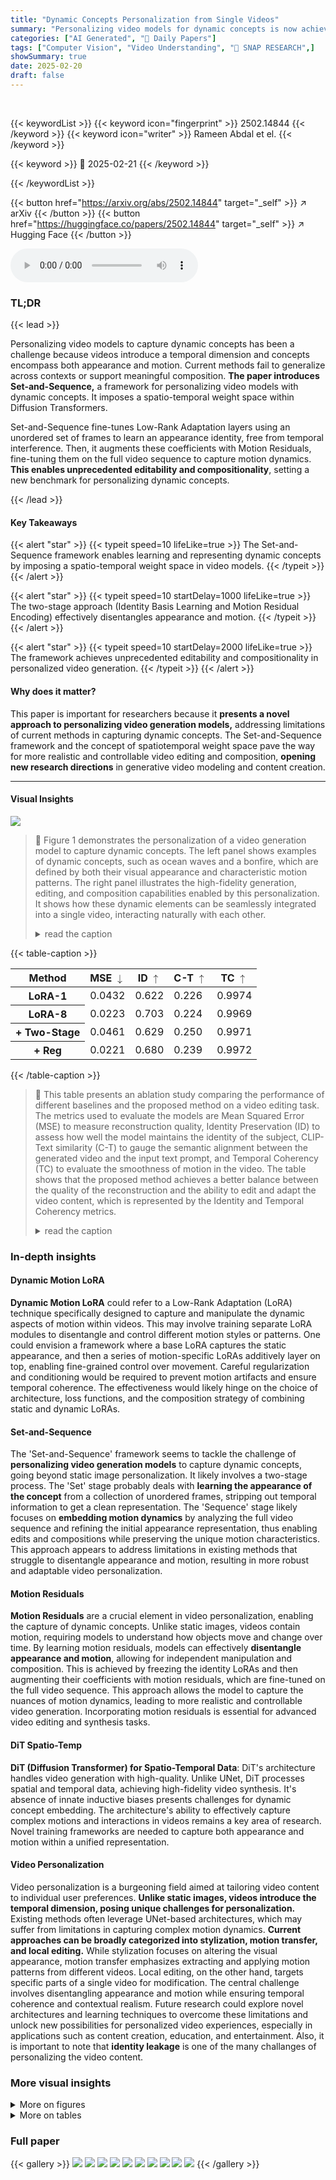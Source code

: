 ```yaml
---
title: "Dynamic Concepts Personalization from Single Videos"
summary: "Personalizing video models for dynamic concepts is now achievable with Set-and-Sequence: enabling high-fidelity generation, editing, and composition!"
categories: ["AI Generated", "🤗 Daily Papers"]
tags: ["Computer Vision", "Video Understanding", "🏢 SNAP RESEARCH",]
showSummary: true
date: 2025-02-20
draft: false
---
```


<br>

{{< keywordList >}}
{{< keyword icon="fingerprint" >}} 2502.14844 {{< /keyword >}}
{{< keyword icon="writer" >}} Rameen Abdal et el. {{< /keyword >}}
 
{{< keyword >}} 🤗 2025-02-21 {{< /keyword >}}
 
{{< /keywordList >}}

{{< button href="https://arxiv.org/abs/2502.14844" target="_self" >}}
↗ arXiv
{{< /button >}}
{{< button href="https://huggingface.co/papers/2502.14844" target="_self" >}}
↗ Hugging Face
{{< /button >}}



<audio controls>
    <source src="https://ai-paper-reviewer.com/2502.14844/podcast.wav" type="audio/wav">
    Your browser does not support the audio element.
</audio>


### TL;DR


{{< lead >}}

Personalizing video models to capture dynamic concepts has been a challenge because videos introduce a temporal dimension and concepts encompass both appearance and motion. Current methods fail to generalize across contexts or support meaningful composition. **The paper introduces Set-and-Sequence,** a framework for personalizing video models with dynamic concepts. It imposes a spatio-temporal weight space within Diffusion Transformers. 



Set-and-Sequence fine-tunes Low-Rank Adaptation layers using an unordered set of frames to learn an appearance identity, free from temporal interference. Then, it augments these coefficients with Motion Residuals, fine-tuning them on the full video sequence to capture motion dynamics. **This enables unprecedented editability and compositionality**, setting a new benchmark for personalizing dynamic concepts.

{{< /lead >}}


#### Key Takeaways

{{< alert "star" >}}
{{< typeit speed=10 lifeLike=true >}} The Set-and-Sequence framework enables learning and representing dynamic concepts by imposing a spatio-temporal weight space in video models. {{< /typeit >}}
{{< /alert >}}

{{< alert "star" >}}
{{< typeit speed=10 startDelay=1000 lifeLike=true >}} The two-stage approach (Identity Basis Learning and Motion Residual Encoding) effectively disentangles appearance and motion. {{< /typeit >}}
{{< /alert >}}

{{< alert "star" >}}
{{< typeit speed=10 startDelay=2000 lifeLike=true >}} The framework achieves unprecedented editability and compositionality in personalized video generation. {{< /typeit >}}
{{< /alert >}}

#### Why does it matter?
This paper is important for researchers because it **presents a novel approach to personalizing video generation models,** addressing limitations of current methods in capturing dynamic concepts. The Set-and-Sequence framework and the concept of spatiotemporal weight space pave the way for more realistic and controllable video editing and composition, **opening new research directions** in generative video modeling and content creation.

------
#### Visual Insights



![](https://arxiv.org/html/2502.14844/x1.png)

> 🔼 Figure 1 demonstrates the personalization of a video generation model to capture dynamic concepts. The left panel shows examples of dynamic concepts, such as ocean waves and a bonfire, which are defined by both their visual appearance and characteristic motion patterns.  The right panel illustrates the high-fidelity generation, editing, and composition capabilities enabled by this personalization. It shows how these dynamic elements can be seamlessly integrated into a single video, interacting naturally with each other.
> <details>
> <summary>read the caption</summary>
> Figure 1. We personalize a video model to capture dynamic concepts – entities defined not only by their appearance but also by their unique motion patterns, such as the fluid motion of ocean waves or the flickering dynamics of a bonfire (left). This enables high-fidelity generation, editing, and the composition of these dynamic elements into a single video, where they interact naturally (right).
> </details>





{{< table-caption >}}
<table class="ltx_tabular ltx_centering ltx_guessed_headers ltx_align_middle" id="S5.T1.4">
<thead class="ltx_thead">
<tr class="ltx_tr" id="S5.T1.4.4">
<th class="ltx_td ltx_align_left ltx_th ltx_th_column ltx_th_row ltx_border_tt" id="S5.T1.4.4.5"><span class="ltx_text ltx_font_bold" id="S5.T1.4.4.5.1">Method</span></th>
<th class="ltx_td ltx_align_center ltx_th ltx_th_column ltx_border_tt" id="S5.T1.1.1.1"><span class="ltx_text ltx_font_bold" id="S5.T1.1.1.1.1">MSE <math alttext="\downarrow" class="ltx_Math" display="inline" id="S5.T1.1.1.1.1.m1.1"><semantics id="S5.T1.1.1.1.1.m1.1a"><mo id="S5.T1.1.1.1.1.m1.1.1" stretchy="false" xref="S5.T1.1.1.1.1.m1.1.1.cmml">↓</mo><annotation-xml encoding="MathML-Content" id="S5.T1.1.1.1.1.m1.1b"><ci id="S5.T1.1.1.1.1.m1.1.1.cmml" xref="S5.T1.1.1.1.1.m1.1.1">↓</ci></annotation-xml><annotation encoding="application/x-tex" id="S5.T1.1.1.1.1.m1.1c">\downarrow</annotation><annotation encoding="application/x-llamapun" id="S5.T1.1.1.1.1.m1.1d">↓</annotation></semantics></math></span></th>
<th class="ltx_td ltx_align_center ltx_th ltx_th_column ltx_border_tt" id="S5.T1.2.2.2"><span class="ltx_text ltx_font_bold" id="S5.T1.2.2.2.1">ID <math alttext="\uparrow" class="ltx_Math" display="inline" id="S5.T1.2.2.2.1.m1.1"><semantics id="S5.T1.2.2.2.1.m1.1a"><mo id="S5.T1.2.2.2.1.m1.1.1" stretchy="false" xref="S5.T1.2.2.2.1.m1.1.1.cmml">↑</mo><annotation-xml encoding="MathML-Content" id="S5.T1.2.2.2.1.m1.1b"><ci id="S5.T1.2.2.2.1.m1.1.1.cmml" xref="S5.T1.2.2.2.1.m1.1.1">↑</ci></annotation-xml><annotation encoding="application/x-tex" id="S5.T1.2.2.2.1.m1.1c">\uparrow</annotation><annotation encoding="application/x-llamapun" id="S5.T1.2.2.2.1.m1.1d">↑</annotation></semantics></math></span></th>
<th class="ltx_td ltx_align_center ltx_th ltx_th_column ltx_border_tt" id="S5.T1.3.3.3"><span class="ltx_text ltx_font_bold" id="S5.T1.3.3.3.1">C-T <math alttext="\uparrow" class="ltx_Math" display="inline" id="S5.T1.3.3.3.1.m1.1"><semantics id="S5.T1.3.3.3.1.m1.1a"><mo id="S5.T1.3.3.3.1.m1.1.1" stretchy="false" xref="S5.T1.3.3.3.1.m1.1.1.cmml">↑</mo><annotation-xml encoding="MathML-Content" id="S5.T1.3.3.3.1.m1.1b"><ci id="S5.T1.3.3.3.1.m1.1.1.cmml" xref="S5.T1.3.3.3.1.m1.1.1">↑</ci></annotation-xml><annotation encoding="application/x-tex" id="S5.T1.3.3.3.1.m1.1c">\uparrow</annotation><annotation encoding="application/x-llamapun" id="S5.T1.3.3.3.1.m1.1d">↑</annotation></semantics></math></span></th>
<th class="ltx_td ltx_align_center ltx_th ltx_th_column ltx_border_tt" id="S5.T1.4.4.4"><span class="ltx_text ltx_font_bold" id="S5.T1.4.4.4.1">TC <math alttext="\uparrow" class="ltx_Math" display="inline" id="S5.T1.4.4.4.1.m1.1"><semantics id="S5.T1.4.4.4.1.m1.1a"><mo id="S5.T1.4.4.4.1.m1.1.1" stretchy="false" xref="S5.T1.4.4.4.1.m1.1.1.cmml">↑</mo><annotation-xml encoding="MathML-Content" id="S5.T1.4.4.4.1.m1.1b"><ci id="S5.T1.4.4.4.1.m1.1.1.cmml" xref="S5.T1.4.4.4.1.m1.1.1">↑</ci></annotation-xml><annotation encoding="application/x-tex" id="S5.T1.4.4.4.1.m1.1c">\uparrow</annotation><annotation encoding="application/x-llamapun" id="S5.T1.4.4.4.1.m1.1d">↑</annotation></semantics></math></span></th>
</tr>
</thead>
<tbody class="ltx_tbody">
<tr class="ltx_tr" id="S5.T1.4.5.1">
<th class="ltx_td ltx_align_left ltx_th ltx_th_row ltx_border_t" id="S5.T1.4.5.1.1">LoRA-1</th>
<td class="ltx_td ltx_align_center ltx_border_t" id="S5.T1.4.5.1.2">0.0432</td>
<td class="ltx_td ltx_align_center ltx_border_t" id="S5.T1.4.5.1.3">0.622</td>
<td class="ltx_td ltx_align_center ltx_border_t" id="S5.T1.4.5.1.4">0.226</td>
<td class="ltx_td ltx_align_center ltx_border_t" id="S5.T1.4.5.1.5"><span class="ltx_text ltx_font_bold" id="S5.T1.4.5.1.5.1">0.9974</span></td>
</tr>
<tr class="ltx_tr" id="S5.T1.4.6.2">
<th class="ltx_td ltx_align_left ltx_th ltx_th_row" id="S5.T1.4.6.2.1">LoRA-8</th>
<td class="ltx_td ltx_align_center" id="S5.T1.4.6.2.2"><span class="ltx_text ltx_framed ltx_framed_underline" id="S5.T1.4.6.2.2.1">0.0223</span></td>
<td class="ltx_td ltx_align_center" id="S5.T1.4.6.2.3"><span class="ltx_text ltx_font_bold" id="S5.T1.4.6.2.3.1">0.703</span></td>
<td class="ltx_td ltx_align_center" id="S5.T1.4.6.2.4">0.224</td>
<td class="ltx_td ltx_align_center" id="S5.T1.4.6.2.5">0.9969</td>
</tr>
<tr class="ltx_tr" id="S5.T1.4.7.3">
<th class="ltx_td ltx_align_left ltx_th ltx_th_row" id="S5.T1.4.7.3.1">+ Two-Stage</th>
<td class="ltx_td ltx_align_center" id="S5.T1.4.7.3.2">0.0461</td>
<td class="ltx_td ltx_align_center" id="S5.T1.4.7.3.3">0.629</td>
<td class="ltx_td ltx_align_center" id="S5.T1.4.7.3.4"><span class="ltx_text ltx_font_bold" id="S5.T1.4.7.3.4.1">0.250</span></td>
<td class="ltx_td ltx_align_center" id="S5.T1.4.7.3.5">0.9971</td>
</tr>
<tr class="ltx_tr" id="S5.T1.4.8.4">
<th class="ltx_td ltx_align_left ltx_th ltx_th_row ltx_border_bb" id="S5.T1.4.8.4.1">+ Reg</th>
<td class="ltx_td ltx_align_center ltx_border_bb" id="S5.T1.4.8.4.2"><span class="ltx_text ltx_font_bold" id="S5.T1.4.8.4.2.1">0.0221</span></td>
<td class="ltx_td ltx_align_center ltx_border_bb" id="S5.T1.4.8.4.3"><span class="ltx_text ltx_framed ltx_framed_underline" id="S5.T1.4.8.4.3.1">0.680</span></td>
<td class="ltx_td ltx_align_center ltx_border_bb" id="S5.T1.4.8.4.4"><span class="ltx_text ltx_framed ltx_framed_underline" id="S5.T1.4.8.4.4.1">0.239</span></td>
<td class="ltx_td ltx_align_center ltx_border_bb" id="S5.T1.4.8.4.5"><span class="ltx_text ltx_framed ltx_framed_underline" id="S5.T1.4.8.4.5.1">0.9972</span></td>
</tr>
</tbody>
</table>{{< /table-caption >}}

> 🔼 This table presents an ablation study comparing the performance of different baselines and the proposed method on a video editing task.  The metrics used to evaluate the models are Mean Squared Error (MSE) to measure reconstruction quality, Identity Preservation (ID) to assess how well the model maintains the identity of the subject, CLIP-Text similarity (C-T) to gauge the semantic alignment between the generated video and the input text prompt, and Temporal Coherency (TC) to evaluate the smoothness of motion in the video. The table shows that the proposed method achieves a better balance between the quality of the reconstruction and the ability to edit and adapt the video content, which is represented by the Identity and Temporal Coherency metrics. 
> <details>
> <summary>read the caption</summary>
> Table 1. Ablation of Baselines. Table evaluating Mean Square Error (MSE), Identity Preservation (ID), CLIP-T (C-T), and Temporal Coherency (TC) on the editing task. Our method demonstrates better reconstruction-edibility trade-off.
> </details>





### In-depth insights


#### Dynamic Motion LoRA
**Dynamic Motion LoRA** could refer to a Low-Rank Adaptation (LoRA) technique specifically designed to capture and manipulate the dynamic aspects of motion within videos. This may involve training separate LoRA modules to disentangle and control different motion styles or patterns. One could envision a framework where a base LoRA captures the static appearance, and then a series of motion-specific LoRAs additively layer on top, enabling fine-grained control over movement. Careful regularization and conditioning would be required to prevent motion artifacts and ensure temporal coherence. The effectiveness would likely hinge on the choice of architecture, loss functions, and the composition strategy of combining static and dynamic LoRAs.

#### Set-and-Sequence
The 'Set-and-Sequence' framework seems to tackle the challenge of **personalizing video generation models** to capture dynamic concepts, going beyond static image personalization. It likely involves a two-stage process. The 'Set' stage probably deals with **learning the appearance of the concept** from a collection of unordered frames, stripping out temporal information to get a clean representation. The 'Sequence' stage likely focuses on **embedding motion dynamics** by analyzing the full video sequence and refining the initial appearance representation, thus enabling edits and compositions while preserving the unique motion characteristics. This approach appears to address limitations in existing methods that struggle to disentangle appearance and motion, resulting in more robust and adaptable video personalization.

#### Motion Residuals
**Motion Residuals** are a crucial element in video personalization, enabling the capture of dynamic concepts. Unlike static images, videos contain motion, requiring models to understand how objects move and change over time. By learning motion residuals, models can effectively **disentangle appearance and motion**, allowing for independent manipulation and composition. This is achieved by freezing the identity LoRAs and then augmenting their coefficients with motion residuals, which are fine-tuned on the full video sequence. This approach allows the model to capture the nuances of motion dynamics, leading to more realistic and controllable video generation. Incorporating motion residuals is essential for advanced video editing and synthesis tasks.

#### DiT Spatio-Temp
**DiT (Diffusion Transformer) for Spatio-Temporal Data**: DiT's architecture handles video generation with high-quality. Unlike UNet, DiT processes spatial and temporal data, achieving high-fidelity video synthesis. It's absence of innate inductive biases presents challenges for dynamic concept embedding. The architecture's ability to effectively capture complex motions and interactions in videos remains a key area of research. Novel training frameworks are needed to capture both appearance and motion within a unified representation.

#### Video Personalization
Video personalization is a burgeoning field aimed at tailoring video content to individual user preferences. **Unlike static images, videos introduce the temporal dimension, posing unique challenges for personalization.** Existing methods often leverage UNet-based architectures, which may suffer from limitations in capturing complex motion dynamics. **Current approaches can be broadly categorized into stylization, motion transfer, and local editing.** While stylization focuses on altering the visual appearance, motion transfer emphasizes extracting and applying motion patterns from different videos. Local editing, on the other hand, targets specific parts of a single video for modification. The central challenge involves disentangling appearance and motion while ensuring temporal coherence and contextual realism. Future research could explore novel architectures and learning techniques to overcome these limitations and unlock new possibilities for personalized video experiences, especially in applications such as content creation, education, and entertainment. Also, it is important to note that **identity leakage** is one of the many challanges of personalizing the video content. 


### More visual insights

<details>
<summary>More on figures
</summary>


![](https://arxiv.org/html/2502.14844/extracted/6219306/images/editing.jpg)

> 🔼 The Set-and-Sequence framework is a two-stage process for personalizing video generation models with dynamic concepts.  Stage 1, Identity Basis, focuses on appearance. It uses an unordered set of frames from the input video to train LoRA (Low-Rank Adaptation) layers. This training learns an 'identity LoRA basis' representing the appearance of the concept without temporal information. In Stage 2, Motion Residuals, the identity LoRAs are frozen.  The coefficients are augmented using additional LoRAs trained on the full temporal sequence of the video. This captures the motion dynamics. The final result is a spatio-temporal weight space that effectively integrates both appearance and motion into the model, allowing for high-fidelity generation and editing.
> <details>
> <summary>read the caption</summary>
> Figure 2. Set-and-Sequence framework operates in two stages: (i) Identity Basis: We train LoRA Set Encoding on a unordered set of frames extracted from the video, focusing only on the appearance of the dynamic concept to achieve high fidelity without temporal distractions. (ii) Motion Residuals: The Basis of the Identity LoRAs is frozen and the coefficient part is augmented with coefficients of LoRA Sequence Encoding trained on the temporal sequence of full video clip, allowing the model to capture the motion dynamics of the concept.
> </details>



![](https://arxiv.org/html/2502.14844/extracted/6219306/images/pixar.jpg)

> 🔼 This figure demonstrates the capabilities of the Set-and-Sequence framework for editing personalized videos.  The framework allows for both global edits (affecting the entire scene, such as changing the background or lighting) and local edits (focused changes, such as altering clothing or replacing an object).  Importantly, these edits are performed while maintaining the original appearance and motion characteristics of the dynamic concept, ensuring high-fidelity results. The images show several examples of these edits being applied, highlighting the flexibility and precision of the method.
> <details>
> <summary>read the caption</summary>
> Figure 3. Local and Global Editing. Our Set-and-Sequence framework enables text-driven edits of dynamic concepts while preserving both their appearance and motion. Edits can be global (e.g., background and lighting) or local (e.g., clothing and object replacement), ensuring high fidelity to the original dynamic concepts.
> </details>



![](https://arxiv.org/html/2502.14844/extracted/6219306/images/compose.jpg)

> 🔼 This figure demonstrates the stylization capabilities of the Set-and-Sequence framework. The top row showcases how merely adjusting the identity basis weights allows for stylizing the appearance of the dynamic concept (a person) without altering its motion. The bottom row shows the result of applying both stylization and motion editing to the same concept; this time, edits are text-driven, demonstrating how the framework facilitates precise control over both the appearance and motion of dynamic elements.
> <details>
> <summary>read the caption</summary>
> Figure 4. Stylization. Top: Stylization of dynamic concepts achieved by reweighting the identity basis. Bottom: Stylization and motion editing performed using prompt derived from the video in the top row.
> </details>



![](https://arxiv.org/html/2502.14844/extracted/6219306/images/compare.jpg)

> 🔼 This figure demonstrates the ability of the Set-and-Sequence framework to seamlessly integrate multiple dynamic concepts into a single video.  Each concept is color-coded for easy identification. The results showcase high-fidelity generation and editing capabilities, where different dynamic elements interact naturally. For a more complete view of these capabilities, please refer to the supplementary videos.
> <details>
> <summary>read the caption</summary>
> Figure 5. Dynamic Concepts Composition. Composition results achieved by our framework showcasing seamless integration of dynamic concepts. with each concept color-coded for clarity. For a more comprehensive demonstration, refer to the supplementary videos.
> </details>



![](https://arxiv.org/html/2502.14844/extracted/6219306/images/ablation.jpg)

> 🔼 This figure compares the performance of the proposed 'Set-and-Sequence' method against several baseline approaches on two video editing tasks.  The tasks involve modifying a video to (1) change the subject's background and shirt, and (2) add a glass to the scene. The baselines include NewMove, DreamVideo, DB-LoRA, and DreamMix. The comparison highlights the superior performance of the proposed method in adhering to the specified edits described in text prompts while maintaining the subject's identity and producing higher quality results than other methods.
> <details>
> <summary>read the caption</summary>
> Figure 6. Comparison with baselines. Comparison of our method with baseline approaches (NewMove (Materzyńska et al., 2024), DreamVideo (Wei et al., 2024), DB-LoRA (Ryu, 2023; Ruiz et al., 2023a), and DreamMix (Molad et al., 2023)) on two editing scenarios: changing the background and shirt, and adding a glass. Our method demonstrates superior adherence to the prompt while preserving the subject identity, outperforming the baselines.
> </details>



![](https://arxiv.org/html/2502.14844/extracted/6219306/images/stitch.jpg)

> 🔼 This ablation study analyzes the impact of different LoRA ranks and the two-stage training approach on video editing. Using the task of changing a shirt and background, it demonstrates that low-rank LoRAs (LoRA-1) cause underfitting, missing crucial details, while high-rank LoRAs (LoRA-8) lead to overfitting, reducing adaptability. The results highlight that the proposed two-stage approach with regularization provides the best balance, maintaining both high fidelity and the capacity for edits.
> <details>
> <summary>read the caption</summary>
> Figure 7. Ablation. Ablation of design choices on the editing task of adding a different shirt and background. Low-rank LoRA (LoRA-1) results in underfitting, failing to capture sufficient detail, while high-rank LoRA (LoRA-8) overfits, compromising adaptability. Our two-stage approach with added regularization achieves a balanced trade-off, preserving both fidelity and editability.
> </details>



</details>




<details>
<summary>More on tables
</summary>


{{< table-caption >}}
<table class="ltx_tabular ltx_centering ltx_guessed_headers ltx_align_middle" id="S5.T2.4">
<thead class="ltx_thead">
<tr class="ltx_tr" id="S5.T2.4.4">
<th class="ltx_td ltx_align_left ltx_th ltx_th_column ltx_th_row ltx_border_tt" id="S5.T2.4.4.5"><span class="ltx_text ltx_font_bold" id="S5.T2.4.4.5.1">Method</span></th>
<th class="ltx_td ltx_align_center ltx_th ltx_th_column ltx_border_tt" id="S5.T2.1.1.1"><span class="ltx_text ltx_font_bold" id="S5.T2.1.1.1.1">MSE <math alttext="\downarrow" class="ltx_Math" display="inline" id="S5.T2.1.1.1.1.m1.1"><semantics id="S5.T2.1.1.1.1.m1.1a"><mo id="S5.T2.1.1.1.1.m1.1.1" stretchy="false" xref="S5.T2.1.1.1.1.m1.1.1.cmml">↓</mo><annotation-xml encoding="MathML-Content" id="S5.T2.1.1.1.1.m1.1b"><ci id="S5.T2.1.1.1.1.m1.1.1.cmml" xref="S5.T2.1.1.1.1.m1.1.1">↓</ci></annotation-xml><annotation encoding="application/x-tex" id="S5.T2.1.1.1.1.m1.1c">\downarrow</annotation><annotation encoding="application/x-llamapun" id="S5.T2.1.1.1.1.m1.1d">↓</annotation></semantics></math></span></th>
<th class="ltx_td ltx_align_center ltx_th ltx_th_column ltx_border_tt" id="S5.T2.2.2.2"><span class="ltx_text ltx_font_bold" id="S5.T2.2.2.2.1">ID <math alttext="\uparrow" class="ltx_Math" display="inline" id="S5.T2.2.2.2.1.m1.1"><semantics id="S5.T2.2.2.2.1.m1.1a"><mo id="S5.T2.2.2.2.1.m1.1.1" stretchy="false" xref="S5.T2.2.2.2.1.m1.1.1.cmml">↑</mo><annotation-xml encoding="MathML-Content" id="S5.T2.2.2.2.1.m1.1b"><ci id="S5.T2.2.2.2.1.m1.1.1.cmml" xref="S5.T2.2.2.2.1.m1.1.1">↑</ci></annotation-xml><annotation encoding="application/x-tex" id="S5.T2.2.2.2.1.m1.1c">\uparrow</annotation><annotation encoding="application/x-llamapun" id="S5.T2.2.2.2.1.m1.1d">↑</annotation></semantics></math></span></th>
<th class="ltx_td ltx_align_center ltx_th ltx_th_column ltx_border_tt" id="S5.T2.3.3.3"><span class="ltx_text ltx_font_bold" id="S5.T2.3.3.3.1">C-T <math alttext="\uparrow" class="ltx_Math" display="inline" id="S5.T2.3.3.3.1.m1.1"><semantics id="S5.T2.3.3.3.1.m1.1a"><mo id="S5.T2.3.3.3.1.m1.1.1" stretchy="false" xref="S5.T2.3.3.3.1.m1.1.1.cmml">↑</mo><annotation-xml encoding="MathML-Content" id="S5.T2.3.3.3.1.m1.1b"><ci id="S5.T2.3.3.3.1.m1.1.1.cmml" xref="S5.T2.3.3.3.1.m1.1.1">↑</ci></annotation-xml><annotation encoding="application/x-tex" id="S5.T2.3.3.3.1.m1.1c">\uparrow</annotation><annotation encoding="application/x-llamapun" id="S5.T2.3.3.3.1.m1.1d">↑</annotation></semantics></math></span></th>
<th class="ltx_td ltx_align_center ltx_th ltx_th_column ltx_border_tt" id="S5.T2.4.4.4"><span class="ltx_text ltx_font_bold" id="S5.T2.4.4.4.1">TC <math alttext="\uparrow" class="ltx_Math" display="inline" id="S5.T2.4.4.4.1.m1.1"><semantics id="S5.T2.4.4.4.1.m1.1a"><mo id="S5.T2.4.4.4.1.m1.1.1" stretchy="false" xref="S5.T2.4.4.4.1.m1.1.1.cmml">↑</mo><annotation-xml encoding="MathML-Content" id="S5.T2.4.4.4.1.m1.1b"><ci id="S5.T2.4.4.4.1.m1.1.1.cmml" xref="S5.T2.4.4.4.1.m1.1.1">↑</ci></annotation-xml><annotation encoding="application/x-tex" id="S5.T2.4.4.4.1.m1.1c">\uparrow</annotation><annotation encoding="application/x-llamapun" id="S5.T2.4.4.4.1.m1.1d">↑</annotation></semantics></math></span></th>
</tr>
</thead>
<tbody class="ltx_tbody">
<tr class="ltx_tr" id="S5.T2.4.5.1">
<th class="ltx_td ltx_align_left ltx_th ltx_th_row ltx_border_t" id="S5.T2.4.5.1.1">Tex-Inv</th>
<td class="ltx_td ltx_align_center ltx_border_t" id="S5.T2.4.5.1.2">0.0714</td>
<td class="ltx_td ltx_align_center ltx_border_t" id="S5.T2.4.5.1.3">0.145</td>
<td class="ltx_td ltx_align_center ltx_border_t" id="S5.T2.4.5.1.4">0.201</td>
<td class="ltx_td ltx_align_center ltx_border_t" id="S5.T2.4.5.1.5">0.9927</td>
</tr>
<tr class="ltx_tr" id="S5.T2.4.6.2">
<th class="ltx_td ltx_align_left ltx_th ltx_th_row" id="S5.T2.4.6.2.1">DB-LoRA</th>
<td class="ltx_td ltx_align_center" id="S5.T2.4.6.2.2"><span class="ltx_text ltx_framed ltx_framed_underline" id="S5.T2.4.6.2.2.1">0.0223</span></td>
<td class="ltx_td ltx_align_center" id="S5.T2.4.6.2.3"><span class="ltx_text ltx_font_bold" id="S5.T2.4.6.2.3.1">0.703</span></td>
<td class="ltx_td ltx_align_center" id="S5.T2.4.6.2.4">0.224</td>
<td class="ltx_td ltx_align_center" id="S5.T2.4.6.2.5"><span class="ltx_text ltx_framed ltx_framed_underline" id="S5.T2.4.6.2.5.1">0.9969</span></td>
</tr>
<tr class="ltx_tr" id="S5.T2.4.7.3">
<th class="ltx_td ltx_align_left ltx_th ltx_th_row" id="S5.T2.4.7.3.1">NewMove</th>
<td class="ltx_td ltx_align_center" id="S5.T2.4.7.3.2">0.2223</td>
<td class="ltx_td ltx_align_center" id="S5.T2.4.7.3.3">0.270</td>
<td class="ltx_td ltx_align_center" id="S5.T2.4.7.3.4">0.204</td>
<td class="ltx_td ltx_align_center" id="S5.T2.4.7.3.5">0.9914</td>
</tr>
<tr class="ltx_tr" id="S5.T2.4.8.4">
<th class="ltx_td ltx_align_left ltx_th ltx_th_row" id="S5.T2.4.8.4.1">DreamVideo</th>
<td class="ltx_td ltx_align_center" id="S5.T2.4.8.4.2">0.2021</td>
<td class="ltx_td ltx_align_center" id="S5.T2.4.8.4.3">0.118</td>
<td class="ltx_td ltx_align_center" id="S5.T2.4.8.4.4">0.218</td>
<td class="ltx_td ltx_align_center" id="S5.T2.4.8.4.5">0.9657</td>
</tr>
<tr class="ltx_tr" id="S5.T2.4.9.5">
<th class="ltx_td ltx_align_left ltx_th ltx_th_row" id="S5.T2.4.9.5.1">DreamMix</th>
<td class="ltx_td ltx_align_center" id="S5.T2.4.9.5.2">0.0429</td>
<td class="ltx_td ltx_align_center" id="S5.T2.4.9.5.3">0.579</td>
<td class="ltx_td ltx_align_center" id="S5.T2.4.9.5.4"><span class="ltx_text ltx_framed ltx_framed_underline" id="S5.T2.4.9.5.4.1">0.226</span></td>
<td class="ltx_td ltx_align_center" id="S5.T2.4.9.5.5">0.9965</td>
</tr>
<tr class="ltx_tr" id="S5.T2.4.10.6">
<th class="ltx_td ltx_align_left ltx_th ltx_th_row ltx_border_bb" id="S5.T2.4.10.6.1">Ours</th>
<td class="ltx_td ltx_align_center ltx_border_bb" id="S5.T2.4.10.6.2"><span class="ltx_text ltx_font_bold" id="S5.T2.4.10.6.2.1">0.0221</span></td>
<td class="ltx_td ltx_align_center ltx_border_bb" id="S5.T2.4.10.6.3"><span class="ltx_text ltx_framed ltx_framed_underline" id="S5.T2.4.10.6.3.1">0.680</span></td>
<td class="ltx_td ltx_align_center ltx_border_bb" id="S5.T2.4.10.6.4"><span class="ltx_text ltx_font_bold" id="S5.T2.4.10.6.4.1">0.239</span></td>
<td class="ltx_td ltx_align_center ltx_border_bb" id="S5.T2.4.10.6.5"><span class="ltx_text ltx_font_bold" id="S5.T2.4.10.6.5.1">0.9972</span></td>
</tr>
</tbody>
</table>{{< /table-caption >}}
> 🔼 This table presents a quantitative comparison of different methods for video editing, focusing on the trade-off between reconstruction quality and the ability to edit videos successfully.  It evaluates four metrics: Mean Square Error (MSE) to assess reconstruction quality, Identity Preservation (ID) to measure how well the identity of subjects is maintained after editing, CLIP-T (C-T) to evaluate the semantic alignment between the generated video and the input text prompt, and Temporal Coherency (TC) to assess the smoothness of motion and transitions. The results show that the proposed 'Our method' outperforms other methods by achieving a better balance between high reconstruction quality and effective editing capabilities.
> <details>
> <summary>read the caption</summary>
> Table 2. Editing Task Evaluation. Table evaluating Mean Square Error (MSE), Identity Preservation (ID), CLIP-T (C-T), and Temporal Coherency (TC) on the editing task. Our method achieves a superior reconstruction-editability trade-off compared to the competing approaches.
> </details>

{{< table-caption >}}
<table class="ltx_tabular ltx_centering ltx_guessed_headers ltx_align_middle" id="S5.T3.3">
<thead class="ltx_thead">
<tr class="ltx_tr" id="S5.T3.3.1.1">
<th class="ltx_td ltx_align_left ltx_th ltx_th_column ltx_border_tt" id="S5.T3.3.1.1.1"><span class="ltx_text ltx_font_bold" id="S5.T3.3.1.1.1.1">Method</span></th>
<th class="ltx_td ltx_align_center ltx_th ltx_th_column ltx_border_tt" id="S5.T3.3.1.1.2"><span class="ltx_text ltx_font_bold" id="S5.T3.3.1.1.2.1">IP</span></th>
<th class="ltx_td ltx_align_center ltx_th ltx_th_column ltx_border_tt" id="S5.T3.3.1.1.3"><span class="ltx_text ltx_font_bold" id="S5.T3.3.1.1.3.1">MP</span></th>
<th class="ltx_td ltx_align_center ltx_th ltx_th_column ltx_border_tt" id="S5.T3.3.1.1.4"><span class="ltx_text ltx_font_bold" id="S5.T3.3.1.1.4.1">AP</span></th>
<th class="ltx_td ltx_align_center ltx_th ltx_th_column ltx_border_tt" id="S5.T3.3.1.1.5"><span class="ltx_text ltx_font_bold" id="S5.T3.3.1.1.5.1">OP</span></th>
</tr>
</thead>
<tbody class="ltx_tbody">
<tr class="ltx_tr" id="S5.T3.3.2.1">
<td class="ltx_td ltx_align_left ltx_border_t" id="S5.T3.3.2.1.1">Ours <span class="ltx_text ltx_font_italic" id="S5.T3.3.2.1.1.1">vs</span> DreamMix</td>
<td class="ltx_td ltx_align_center ltx_border_t" id="S5.T3.3.2.1.2">87%</td>
<td class="ltx_td ltx_align_center ltx_border_t" id="S5.T3.3.2.1.3">88%</td>
<td class="ltx_td ltx_align_center ltx_border_t" id="S5.T3.3.2.1.4">98%</td>
<td class="ltx_td ltx_align_center ltx_border_t" id="S5.T3.3.2.1.5">100%</td>
</tr>
<tr class="ltx_tr" id="S5.T3.3.3.2">
<td class="ltx_td ltx_align_left" id="S5.T3.3.3.2.1">Ours <span class="ltx_text ltx_font_italic" id="S5.T3.3.3.2.1.1">vs</span> LoRA-1</td>
<td class="ltx_td ltx_align_center" id="S5.T3.3.3.2.2">99%</td>
<td class="ltx_td ltx_align_center" id="S5.T3.3.3.2.3">95%</td>
<td class="ltx_td ltx_align_center" id="S5.T3.3.3.2.4">94%</td>
<td class="ltx_td ltx_align_center" id="S5.T3.3.3.2.5">100%</td>
</tr>
<tr class="ltx_tr" id="S5.T3.3.4.3">
<td class="ltx_td ltx_align_left" id="S5.T3.3.4.3.1">Ours <span class="ltx_text ltx_font_italic" id="S5.T3.3.4.3.1.1">vs</span> LoRA-8 (DB-LoRA)</td>
<td class="ltx_td ltx_align_center" id="S5.T3.3.4.3.2">78%</td>
<td class="ltx_td ltx_align_center" id="S5.T3.3.4.3.3">75%</td>
<td class="ltx_td ltx_align_center" id="S5.T3.3.4.3.4">98%</td>
<td class="ltx_td ltx_align_center" id="S5.T3.3.4.3.5">98%</td>
</tr>
<tr class="ltx_tr" id="S5.T3.3.5.4">
<td class="ltx_td ltx_align_left ltx_border_bb" id="S5.T3.3.5.4.1">Ours <span class="ltx_text ltx_font_italic" id="S5.T3.3.5.4.1.1">vs</span> Two-Stage</td>
<td class="ltx_td ltx_align_center ltx_border_bb" id="S5.T3.3.5.4.2">86%</td>
<td class="ltx_td ltx_align_center ltx_border_bb" id="S5.T3.3.5.4.3">97%</td>
<td class="ltx_td ltx_align_center ltx_border_bb" id="S5.T3.3.5.4.4">76%</td>
<td class="ltx_td ltx_align_center ltx_border_bb" id="S5.T3.3.5.4.5">90%</td>
</tr>
</tbody>
</table>{{< /table-caption >}}
> 🔼 This table presents the results of a user study comparing different video editing methods.  Ten participants evaluated each method based on four criteria: Identity Preservation (how well the method maintained the original identity of the subject in the video), Motion Preservation (how well the method maintained the original motion of the subject), Adherence to Prompt (how well the generated video matched the user's specified edits), and Overall Preference (participants' overall ranking of each method). The results are shown as percentages, indicating the proportion of participants who preferred a given method for each criterion.
> <details>
> <summary>read the caption</summary>
> Table 3. User Study. User study results comparing methods on Identity Preservation (ID), Motion Preservation (MP), Adherence to Prompt (AP), and Overall Preference of the edits (OP). Preference is computed in percentages.
> </details>

{{< table-caption >}}
<table class="ltx_tabular ltx_centering ltx_guessed_headers ltx_align_middle" id="S8.T4.1">
<thead class="ltx_thead">
<tr class="ltx_tr" id="S8.T4.1.2.1">
<th class="ltx_td ltx_align_left ltx_th ltx_th_column ltx_th_row ltx_border_tt" id="S8.T4.1.2.1.1"><span class="ltx_text ltx_font_bold" id="S8.T4.1.2.1.1.1">Autoencoder</span></th>
<th class="ltx_td ltx_nopad_r ltx_align_left ltx_th ltx_th_column ltx_border_tt" id="S8.T4.1.2.1.2"><span class="ltx_text ltx_font_bold" id="S8.T4.1.2.1.2.1">MAGVIT</span></th>
</tr>
</thead>
<tbody class="ltx_tbody">
<tr class="ltx_tr" id="S8.T4.1.3.1">
<th class="ltx_td ltx_align_left ltx_th ltx_th_row ltx_border_t" id="S8.T4.1.3.1.1">Base channels</th>
<td class="ltx_td ltx_nopad_r ltx_align_left ltx_border_t" id="S8.T4.1.3.1.2">16</td>
</tr>
<tr class="ltx_tr" id="S8.T4.1.4.2">
<th class="ltx_td ltx_align_left ltx_th ltx_th_row" id="S8.T4.1.4.2.1">Channel multiplier</th>
<td class="ltx_td ltx_nopad_r ltx_align_left" id="S8.T4.1.4.2.2">[1, 4, 16, 32, 64]</td>
</tr>
<tr class="ltx_tr" id="S8.T4.1.5.3">
<th class="ltx_td ltx_align_left ltx_th ltx_th_row" id="S8.T4.1.5.3.1">Encoder blocks count</th>
<td class="ltx_td ltx_nopad_r ltx_align_left" id="S8.T4.1.5.3.2">[1, 1, 2, 8, 8]</td>
</tr>
<tr class="ltx_tr" id="S8.T4.1.6.4">
<th class="ltx_td ltx_align_left ltx_th ltx_th_row" id="S8.T4.1.6.4.1">Decoder blocks count</th>
<td class="ltx_td ltx_nopad_r ltx_align_left" id="S8.T4.1.6.4.2">[4, 4, 4, 4, 4]</td>
</tr>
<tr class="ltx_tr" id="S8.T4.1.7.5">
<th class="ltx_td ltx_align_left ltx_th ltx_th_row" id="S8.T4.1.7.5.1">Stride of frame</th>
<td class="ltx_td ltx_nopad_r ltx_align_left" id="S8.T4.1.7.5.2">[1, 2, 2, 2, 1]</td>
</tr>
<tr class="ltx_tr" id="S8.T4.1.8.6">
<th class="ltx_td ltx_align_left ltx_th ltx_th_row" id="S8.T4.1.8.6.1">Stride of h and w</th>
<td class="ltx_td ltx_nopad_r ltx_align_left" id="S8.T4.1.8.6.2">[2, 2, 2, 2, 1]</td>
</tr>
<tr class="ltx_tr" id="S8.T4.1.9.7">
<th class="ltx_td ltx_align_left ltx_th ltx_th_row" id="S8.T4.1.9.7.1">Padding mode</th>
<td class="ltx_td ltx_nopad_r ltx_align_left" id="S8.T4.1.9.7.2">replicate</td>
</tr>
<tr class="ltx_tr" id="S8.T4.1.1">
<th class="ltx_td ltx_align_left ltx_th ltx_th_row" id="S8.T4.1.1.2">Compression rate</th>
<td class="ltx_td ltx_nopad_r ltx_align_left" id="S8.T4.1.1.1"><math alttext="8\times 16\times 16" class="ltx_Math" display="inline" id="S8.T4.1.1.1.m1.1"><semantics id="S8.T4.1.1.1.m1.1a"><mrow id="S8.T4.1.1.1.m1.1.1" xref="S8.T4.1.1.1.m1.1.1.cmml"><mn id="S8.T4.1.1.1.m1.1.1.2" xref="S8.T4.1.1.1.m1.1.1.2.cmml">8</mn><mo id="S8.T4.1.1.1.m1.1.1.1" lspace="0.222em" rspace="0.222em" xref="S8.T4.1.1.1.m1.1.1.1.cmml">×</mo><mn id="S8.T4.1.1.1.m1.1.1.3" xref="S8.T4.1.1.1.m1.1.1.3.cmml">16</mn><mo id="S8.T4.1.1.1.m1.1.1.1a" lspace="0.222em" rspace="0.222em" xref="S8.T4.1.1.1.m1.1.1.1.cmml">×</mo><mn id="S8.T4.1.1.1.m1.1.1.4" xref="S8.T4.1.1.1.m1.1.1.4.cmml">16</mn></mrow><annotation-xml encoding="MathML-Content" id="S8.T4.1.1.1.m1.1b"><apply id="S8.T4.1.1.1.m1.1.1.cmml" xref="S8.T4.1.1.1.m1.1.1"><times id="S8.T4.1.1.1.m1.1.1.1.cmml" xref="S8.T4.1.1.1.m1.1.1.1"></times><cn id="S8.T4.1.1.1.m1.1.1.2.cmml" type="integer" xref="S8.T4.1.1.1.m1.1.1.2">8</cn><cn id="S8.T4.1.1.1.m1.1.1.3.cmml" type="integer" xref="S8.T4.1.1.1.m1.1.1.3">16</cn><cn id="S8.T4.1.1.1.m1.1.1.4.cmml" type="integer" xref="S8.T4.1.1.1.m1.1.1.4">16</cn></apply></annotation-xml><annotation encoding="application/x-tex" id="S8.T4.1.1.1.m1.1c">8\times 16\times 16</annotation><annotation encoding="application/x-llamapun" id="S8.T4.1.1.1.m1.1d">8 × 16 × 16</annotation></semantics></math></td>
</tr>
<tr class="ltx_tr" id="S8.T4.1.10.8">
<th class="ltx_td ltx_align_left ltx_th ltx_th_row" id="S8.T4.1.10.8.1">Bottleneck channels</th>
<td class="ltx_td ltx_nopad_r ltx_align_left" id="S8.T4.1.10.8.2">32</td>
</tr>
<tr class="ltx_tr" id="S8.T4.1.11.9">
<th class="ltx_td ltx_align_left ltx_th ltx_th_row" id="S8.T4.1.11.9.1">Use KL divergence</th>
<td class="ltx_td ltx_nopad_r ltx_align_left" id="S8.T4.1.11.9.2">✓</td>
</tr>
<tr class="ltx_tr" id="S8.T4.1.12.10">
<th class="ltx_td ltx_align_left ltx_th ltx_th_row ltx_border_bb" id="S8.T4.1.12.10.1">Use adaptive norm</th>
<td class="ltx_td ltx_nopad_r ltx_align_left ltx_border_bb" id="S8.T4.1.12.10.2">✓(decoder only)</td>
</tr>
</tbody>
</table>{{< /table-caption >}}
> 🔼 This table details the architecture and hyperparameters of the autoencoder and MAGVIT model used in the paper.  It specifies parameters such as base channels, channel multiplier, the number of encoder and decoder blocks, stride of frames and spatial dimensions, padding mode, compression rate, bottleneck channels, and whether KL divergence or adaptive normalization were used.  This information is crucial for understanding the model's ability to compress video data into a lower-dimensional latent space, which is important for efficient processing by the diffusion model.
> <details>
> <summary>read the caption</summary>
> Table 4. Autoencoder and MAGVIT specifications.
> </details>

{{< table-caption >}}
<table class="ltx_tabular ltx_centering ltx_guessed_headers ltx_align_middle" id="S8.T5.1">
<thead class="ltx_thead">
<tr class="ltx_tr" id="S8.T5.1.2.1">
<th class="ltx_td ltx_align_left ltx_th ltx_th_column ltx_th_row ltx_border_tt" id="S8.T5.1.2.1.1"><span class="ltx_text ltx_font_bold" id="S8.T5.1.2.1.1.1">Backbone</span></th>
<th class="ltx_td ltx_nopad_r ltx_align_left ltx_th ltx_th_column ltx_border_tt" id="S8.T5.1.2.1.2"><span class="ltx_text ltx_font_bold" id="S8.T5.1.2.1.2.1">DiT</span></th>
</tr>
</thead>
<tbody class="ltx_tbody">
<tr class="ltx_tr" id="S8.T5.1.3.1">
<th class="ltx_td ltx_align_left ltx_th ltx_th_row ltx_border_t" id="S8.T5.1.3.1.1">Input channels</th>
<td class="ltx_td ltx_nopad_r ltx_align_left ltx_border_t" id="S8.T5.1.3.1.2">32</td>
</tr>
<tr class="ltx_tr" id="S8.T5.1.1">
<th class="ltx_td ltx_align_left ltx_th ltx_th_row" id="S8.T5.1.1.2">Patch size</th>
<td class="ltx_td ltx_nopad_r ltx_align_left" id="S8.T5.1.1.1"><math alttext="1\times 2\times 2" class="ltx_Math" display="inline" id="S8.T5.1.1.1.m1.1"><semantics id="S8.T5.1.1.1.m1.1a"><mrow id="S8.T5.1.1.1.m1.1.1" xref="S8.T5.1.1.1.m1.1.1.cmml"><mn id="S8.T5.1.1.1.m1.1.1.2" xref="S8.T5.1.1.1.m1.1.1.2.cmml">1</mn><mo id="S8.T5.1.1.1.m1.1.1.1" lspace="0.222em" rspace="0.222em" xref="S8.T5.1.1.1.m1.1.1.1.cmml">×</mo><mn id="S8.T5.1.1.1.m1.1.1.3" xref="S8.T5.1.1.1.m1.1.1.3.cmml">2</mn><mo id="S8.T5.1.1.1.m1.1.1.1a" lspace="0.222em" rspace="0.222em" xref="S8.T5.1.1.1.m1.1.1.1.cmml">×</mo><mn id="S8.T5.1.1.1.m1.1.1.4" xref="S8.T5.1.1.1.m1.1.1.4.cmml">2</mn></mrow><annotation-xml encoding="MathML-Content" id="S8.T5.1.1.1.m1.1b"><apply id="S8.T5.1.1.1.m1.1.1.cmml" xref="S8.T5.1.1.1.m1.1.1"><times id="S8.T5.1.1.1.m1.1.1.1.cmml" xref="S8.T5.1.1.1.m1.1.1.1"></times><cn id="S8.T5.1.1.1.m1.1.1.2.cmml" type="integer" xref="S8.T5.1.1.1.m1.1.1.2">1</cn><cn id="S8.T5.1.1.1.m1.1.1.3.cmml" type="integer" xref="S8.T5.1.1.1.m1.1.1.3">2</cn><cn id="S8.T5.1.1.1.m1.1.1.4.cmml" type="integer" xref="S8.T5.1.1.1.m1.1.1.4">2</cn></apply></annotation-xml><annotation encoding="application/x-tex" id="S8.T5.1.1.1.m1.1c">1\times 2\times 2</annotation><annotation encoding="application/x-llamapun" id="S8.T5.1.1.1.m1.1d">1 × 2 × 2</annotation></semantics></math></td>
</tr>
<tr class="ltx_tr" id="S8.T5.1.4.2">
<th class="ltx_td ltx_align_left ltx_th ltx_th_row" id="S8.T5.1.4.2.1">Latent token channels</th>
<td class="ltx_td ltx_nopad_r ltx_align_left" id="S8.T5.1.4.2.2">4096</td>
</tr>
<tr class="ltx_tr" id="S8.T5.1.5.3">
<th class="ltx_td ltx_align_left ltx_th ltx_th_row" id="S8.T5.1.5.3.1">Positional embeddings</th>
<td class="ltx_td ltx_nopad_r ltx_align_left" id="S8.T5.1.5.3.2">3D-RoPE</td>
</tr>
<tr class="ltx_tr" id="S8.T5.1.6.4">
<th class="ltx_td ltx_align_left ltx_th ltx_th_row" id="S8.T5.1.6.4.1">DiT blocks count</th>
<td class="ltx_td ltx_nopad_r ltx_align_left" id="S8.T5.1.6.4.2">32</td>
</tr>
<tr class="ltx_tr" id="S8.T5.1.7.5">
<th class="ltx_td ltx_align_left ltx_th ltx_th_row" id="S8.T5.1.7.5.1">Attention heads count</th>
<td class="ltx_td ltx_nopad_r ltx_align_left" id="S8.T5.1.7.5.2">32</td>
</tr>
<tr class="ltx_tr" id="S8.T5.1.8.6">
<th class="ltx_td ltx_align_left ltx_th ltx_th_row" id="S8.T5.1.8.6.1">Window size</th>
<td class="ltx_td ltx_nopad_r ltx_align_left" id="S8.T5.1.8.6.2">6144 (center)</td>
</tr>
<tr class="ltx_tr" id="S8.T5.1.9.7">
<th class="ltx_td ltx_align_left ltx_th ltx_th_row" id="S8.T5.1.9.7.1">Normalization</th>
<td class="ltx_td ltx_nopad_r ltx_align_left" id="S8.T5.1.9.7.2">Layer normalization</td>
</tr>
<tr class="ltx_tr" id="S8.T5.1.10.8">
<th class="ltx_td ltx_align_left ltx_th ltx_th_row" id="S8.T5.1.10.8.1">Use flash attention</th>
<td class="ltx_td ltx_nopad_r ltx_align_left" id="S8.T5.1.10.8.2">✓</td>
</tr>
<tr class="ltx_tr" id="S8.T5.1.11.9">
<th class="ltx_td ltx_align_left ltx_th ltx_th_row" id="S8.T5.1.11.9.1">Use QK-normalization</th>
<td class="ltx_td ltx_nopad_r ltx_align_left" id="S8.T5.1.11.9.2">✓</td>
</tr>
<tr class="ltx_tr" id="S8.T5.1.12.10">
<th class="ltx_td ltx_align_left ltx_th ltx_th_row" id="S8.T5.1.12.10.1">Use self conditioning</th>
<td class="ltx_td ltx_nopad_r ltx_align_left" id="S8.T5.1.12.10.2">✓</td>
</tr>
<tr class="ltx_tr" id="S8.T5.1.13.11">
<th class="ltx_td ltx_align_left ltx_th ltx_th_row" id="S8.T5.1.13.11.1">Self conditioning prob.</th>
<td class="ltx_td ltx_nopad_r ltx_align_left" id="S8.T5.1.13.11.2">0.9</td>
</tr>
<tr class="ltx_tr" id="S8.T5.1.14.12">
<th class="ltx_td ltx_align_left ltx_th ltx_th_row ltx_border_bb" id="S8.T5.1.14.12.1">Context channels</th>
<td class="ltx_td ltx_nopad_r ltx_align_left ltx_border_bb" id="S8.T5.1.14.12.2">1024</td>
</tr>
</tbody>
</table>{{< /table-caption >}}
> 🔼 This table details the architecture of the DiT (Diffusion Transformer) model used as the backbone for video generation in the paper. It lists specifications for various components including input channels, patch size, latent token channels, positional embeddings, the number of DiT blocks, attention heads, window size, normalization techniques used, flash attention, QK-normalization, self-conditioning probability, and the number of context channels.
> <details>
> <summary>read the caption</summary>
> Table 5. Backbone and DiT specifications.
> </details>

{{< table-caption >}}
<table class="ltx_tabular ltx_centering ltx_guessed_headers ltx_align_middle" id="S8.T6.1">
<thead class="ltx_thead">
<tr class="ltx_tr" id="S8.T6.1.2.1">
<th class="ltx_td ltx_align_left ltx_th ltx_th_column ltx_th_row ltx_border_tt" id="S8.T6.1.2.1.1">Optimizer</th>
<th class="ltx_td ltx_align_center ltx_th ltx_th_column ltx_border_tt" id="S8.T6.1.2.1.2">AdamW</th>
</tr>
<tr class="ltx_tr" id="S8.T6.1.1">
<th class="ltx_td ltx_align_left ltx_th ltx_th_column ltx_th_row" id="S8.T6.1.1.2">Learning rate</th>
<th class="ltx_td ltx_align_center ltx_th ltx_th_column" id="S8.T6.1.1.1"><math alttext="1\times 10^{-4}" class="ltx_Math" display="inline" id="S8.T6.1.1.1.m1.1"><semantics id="S8.T6.1.1.1.m1.1a"><mrow id="S8.T6.1.1.1.m1.1.1" xref="S8.T6.1.1.1.m1.1.1.cmml"><mn id="S8.T6.1.1.1.m1.1.1.2" xref="S8.T6.1.1.1.m1.1.1.2.cmml">1</mn><mo id="S8.T6.1.1.1.m1.1.1.1" lspace="0.222em" rspace="0.222em" xref="S8.T6.1.1.1.m1.1.1.1.cmml">×</mo><msup id="S8.T6.1.1.1.m1.1.1.3" xref="S8.T6.1.1.1.m1.1.1.3.cmml"><mn id="S8.T6.1.1.1.m1.1.1.3.2" xref="S8.T6.1.1.1.m1.1.1.3.2.cmml">10</mn><mrow id="S8.T6.1.1.1.m1.1.1.3.3" xref="S8.T6.1.1.1.m1.1.1.3.3.cmml"><mo id="S8.T6.1.1.1.m1.1.1.3.3a" xref="S8.T6.1.1.1.m1.1.1.3.3.cmml">−</mo><mn id="S8.T6.1.1.1.m1.1.1.3.3.2" xref="S8.T6.1.1.1.m1.1.1.3.3.2.cmml">4</mn></mrow></msup></mrow><annotation-xml encoding="MathML-Content" id="S8.T6.1.1.1.m1.1b"><apply id="S8.T6.1.1.1.m1.1.1.cmml" xref="S8.T6.1.1.1.m1.1.1"><times id="S8.T6.1.1.1.m1.1.1.1.cmml" xref="S8.T6.1.1.1.m1.1.1.1"></times><cn id="S8.T6.1.1.1.m1.1.1.2.cmml" type="integer" xref="S8.T6.1.1.1.m1.1.1.2">1</cn><apply id="S8.T6.1.1.1.m1.1.1.3.cmml" xref="S8.T6.1.1.1.m1.1.1.3"><csymbol cd="ambiguous" id="S8.T6.1.1.1.m1.1.1.3.1.cmml" xref="S8.T6.1.1.1.m1.1.1.3">superscript</csymbol><cn id="S8.T6.1.1.1.m1.1.1.3.2.cmml" type="integer" xref="S8.T6.1.1.1.m1.1.1.3.2">10</cn><apply id="S8.T6.1.1.1.m1.1.1.3.3.cmml" xref="S8.T6.1.1.1.m1.1.1.3.3"><minus id="S8.T6.1.1.1.m1.1.1.3.3.1.cmml" xref="S8.T6.1.1.1.m1.1.1.3.3"></minus><cn id="S8.T6.1.1.1.m1.1.1.3.3.2.cmml" type="integer" xref="S8.T6.1.1.1.m1.1.1.3.3.2">4</cn></apply></apply></apply></annotation-xml><annotation encoding="application/x-tex" id="S8.T6.1.1.1.m1.1c">1\times 10^{-4}</annotation><annotation encoding="application/x-llamapun" id="S8.T6.1.1.1.m1.1d">1 × 10 start_POSTSUPERSCRIPT - 4 end_POSTSUPERSCRIPT</annotation></semantics></math></th>
</tr>
</thead>
<tbody class="ltx_tbody">
<tr class="ltx_tr" id="S8.T6.1.3.1">
<th class="ltx_td ltx_align_left ltx_th ltx_th_row" id="S8.T6.1.3.1.1">LR scheduler</th>
<td class="ltx_td ltx_align_center" id="S8.T6.1.3.1.2">constant</td>
</tr>
<tr class="ltx_tr" id="S8.T6.1.4.2">
<th class="ltx_td ltx_align_left ltx_th ltx_th_row" id="S8.T6.1.4.2.1">Beta</th>
<td class="ltx_td ltx_align_center" id="S8.T6.1.4.2.2">[0.9, 0.99]</td>
</tr>
<tr class="ltx_tr" id="S8.T6.1.5.3">
<th class="ltx_td ltx_align_left ltx_th ltx_th_row" id="S8.T6.1.5.3.1">Weight decay</th>
<td class="ltx_td ltx_align_center" id="S8.T6.1.5.3.2">0.01</td>
</tr>
<tr class="ltx_tr" id="S8.T6.1.6.4">
<th class="ltx_td ltx_align_left ltx_th ltx_th_row" id="S8.T6.1.6.4.1">Gradient clipping</th>
<td class="ltx_td ltx_align_center" id="S8.T6.1.6.4.2">0.05</td>
</tr>
<tr class="ltx_tr" id="S8.T6.1.7.5">
<th class="ltx_td ltx_align_left ltx_th ltx_th_row" id="S8.T6.1.7.5.1">Dropout (Stage I)</th>
<td class="ltx_td ltx_align_center" id="S8.T6.1.7.5.2">0.8</td>
</tr>
<tr class="ltx_tr" id="S8.T6.1.8.6">
<th class="ltx_td ltx_align_left ltx_th ltx_th_row ltx_border_bb" id="S8.T6.1.8.6.1">Dropout (Stage II)</th>
<td class="ltx_td ltx_align_center ltx_border_bb" id="S8.T6.1.8.6.2">0.5</td>
</tr>
</tbody>
</table>{{< /table-caption >}}
> 🔼 Table 6 details the hyperparameters and settings used during the training process of the Set-and-Sequence model. It provides a comprehensive overview of the optimization strategy employed for both stages of training, including the optimizer used, learning rate schedule, beta parameters, weight decay, gradient clipping, and dropout rates.  This information is crucial for understanding the model's training process and the choices made to achieve optimal performance.
> <details>
> <summary>read the caption</summary>
> Table 6. Training stages and optimization settings.
> </details>

</details>




### Full paper

{{< gallery >}}
<img src="https://ai-paper-reviewer.com/2502.14844/1.png" class="grid-w50 md:grid-w33 xl:grid-w25" />
<img src="https://ai-paper-reviewer.com/2502.14844/2.png" class="grid-w50 md:grid-w33 xl:grid-w25" />
<img src="https://ai-paper-reviewer.com/2502.14844/3.png" class="grid-w50 md:grid-w33 xl:grid-w25" />
<img src="https://ai-paper-reviewer.com/2502.14844/4.png" class="grid-w50 md:grid-w33 xl:grid-w25" />
<img src="https://ai-paper-reviewer.com/2502.14844/5.png" class="grid-w50 md:grid-w33 xl:grid-w25" />
<img src="https://ai-paper-reviewer.com/2502.14844/6.png" class="grid-w50 md:grid-w33 xl:grid-w25" />
<img src="https://ai-paper-reviewer.com/2502.14844/7.png" class="grid-w50 md:grid-w33 xl:grid-w25" />
<img src="https://ai-paper-reviewer.com/2502.14844/8.png" class="grid-w50 md:grid-w33 xl:grid-w25" />
<img src="https://ai-paper-reviewer.com/2502.14844/9.png" class="grid-w50 md:grid-w33 xl:grid-w25" />
<img src="https://ai-paper-reviewer.com/2502.14844/10.png" class="grid-w50 md:grid-w33 xl:grid-w25" />
{{< /gallery >}}